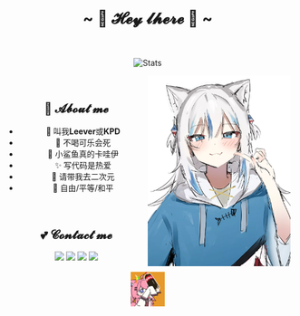 
<h1 align="center">~ 💖 𝓗𝓮𝔂 𝓵𝓱𝓮𝓻𝓮 💖 ~</h1>

<br/>

<p align="center">
 <img src="https://github-widgetbox.vercel.app/api/profile?username=KARPED1EM&data=followers,repositories,stars,commits&theme=nautilus" align="center" alt="Stats" />
</p>

<img align="right" alt="Damn i love gura" src="Gura.webp" width="50%" height="auto" /> 

<br/>

<h2 align="center">🌱 𝓐𝓫𝓸𝓾𝓽 𝓶𝓮</h2>
 <ul align="center">
<li>💖 叫我<b>Leever</b>或<b>KPD</b></li>
<li>🍻 不喝可乐会死</li>
<li>🦈 小鲨鱼真的卡哇伊</li>
<li>✨ 写代码是热爱</li>
<li>🌸 请带我去二次元</li>
<li>🗽 自由/平等/和平</li>
 </ul>

<br/>

<h2 align="center">💕 𝓒𝓸𝓷𝓽𝓪𝓬𝓽 𝓶𝓮</h2>

<p align="center">
<a href="mailto:leever.zzz@gmail.com" target="_blank"><img src="https://img.shields.io/badge/Gmail%20-%231DA1F2.svg?&style=for-the-badge&logo=gmail&logoColor=white&color=ea4335"/></a>
<a href="https://space.bilibili.com/312252452" target="_blank"><img src="https://img.shields.io/badge/Bilibili%20-%231DA1F2.svg?&style=for-the-badge&logo=bilibili&logoColor=white&color=fb7299"/></a>
<a href="https://npm.elemecdn.com/kpd-hexo-static@latest/img/QQ.webp" target="_blank"><img src="https://img.shields.io/badge/QQ%20-%231DA1F2.svg?&style=for-the-badge&logo=Tencent+QQ&logoColor=white&color=1e6fff"/></a>
<a href="https://npm.elemecdn.com/kpd-hexo-static@latest/img/Wechat.webp" target="_blank"><img src="https://img.shields.io/badge/Wechat%20-%231DA1F2.svg?&style=for-the-badge&logo=wechat&logoColor=white&color=08c160"/></a>

<br>
<br>

<img align="center" alt="xoxox" src="GIF.gif" width="12%" height="auto" />

</p>
